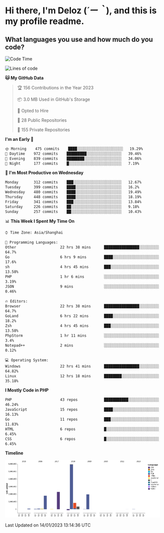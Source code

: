 # **Hi there, I'm Deloz (*´ー｀*), and this is my profile readme.**
<!--  [![Profile views](https://gpvc.arturio.dev/dank-del)](https://github.com/dank-del) -->
## **What languages you use and how much do you code?**

<!--START_SECTION:waka-->
![Code Time](http://img.shields.io/badge/Code%20Time-715%20hrs%2059%20mins-blue)

![Lines of code](https://img.shields.io/badge/From%20Hello%20World%20I%27ve%20Written-13%20Million%20lines%20of%20code-blue)

**🐱 My GitHub Data** 

> 🏆 156 Contributions in the Year 2023
 > 
> 📦 3.0 MB Used in GitHub's Storage 
 > 
> 💼 Opted to Hire
 > 
> 📜 28 Public Repositories 
 > 
> 🔑 155 Private Repositories  
 > 
**I'm an Early 🐤** 

```text
🌞 Morning    475 commits    ████░░░░░░░░░░░░░░░░░░░░░   19.29% 
🌆 Daytime    972 commits    █████████░░░░░░░░░░░░░░░░   39.46% 
🌃 Evening    839 commits    ████████░░░░░░░░░░░░░░░░░   34.06% 
🌙 Night      177 commits    █░░░░░░░░░░░░░░░░░░░░░░░░   7.19%

```
📅 **I'm Most Productive on Wednesday** 

```text
Monday       312 commits    ███░░░░░░░░░░░░░░░░░░░░░░   12.67% 
Tuesday      399 commits    ████░░░░░░░░░░░░░░░░░░░░░   16.2% 
Wednesday    480 commits    ████░░░░░░░░░░░░░░░░░░░░░   19.49% 
Thursday     448 commits    ████░░░░░░░░░░░░░░░░░░░░░   18.19% 
Friday       341 commits    ███░░░░░░░░░░░░░░░░░░░░░░   13.84% 
Saturday     226 commits    ██░░░░░░░░░░░░░░░░░░░░░░░   9.18% 
Sunday       257 commits    ██░░░░░░░░░░░░░░░░░░░░░░░   10.43%

```


📊 **This Week I Spent My Time On** 

```text
⌚︎ Time Zone: Asia/Shanghai

💬 Programming Languages: 
Other                    22 hrs 38 mins      ████████████████░░░░░░░░░   64.7% 
Go                       6 hrs 9 mins        ████░░░░░░░░░░░░░░░░░░░░░   17.6% 
sh                       4 hrs 45 mins       ███░░░░░░░░░░░░░░░░░░░░░░   13.58% 
PHP                      1 hr 6 mins         ░░░░░░░░░░░░░░░░░░░░░░░░░   3.19% 
JSON                     9 mins              ░░░░░░░░░░░░░░░░░░░░░░░░░   0.46%

🔥 Editors: 
Browser                  22 hrs 38 mins      ████████████████░░░░░░░░░   64.7% 
GoLand                   6 hrs 22 mins       ████░░░░░░░░░░░░░░░░░░░░░   18.2% 
Zsh                      4 hrs 45 mins       ███░░░░░░░░░░░░░░░░░░░░░░   13.58% 
PhpStorm                 1 hr 11 mins        ░░░░░░░░░░░░░░░░░░░░░░░░░   3.4% 
Notepad++                2 mins              ░░░░░░░░░░░░░░░░░░░░░░░░░   0.12%

💻 Operating System: 
Windows                  22 hrs 41 mins      ████████████████░░░░░░░░░   64.82% 
Linux                    12 hrs 18 mins      ████████░░░░░░░░░░░░░░░░░   35.18%

```

**I Mostly Code in PHP** 

```text
PHP                      43 repos            ███████████░░░░░░░░░░░░░░   46.24% 
JavaScript               15 repos            ████░░░░░░░░░░░░░░░░░░░░░   16.13% 
Go                       11 repos            ███░░░░░░░░░░░░░░░░░░░░░░   11.83% 
HTML                     6 repos             █░░░░░░░░░░░░░░░░░░░░░░░░   6.45% 
CSS                      6 repos             █░░░░░░░░░░░░░░░░░░░░░░░░   6.45%

```


**Timeline**

![Chart not found](https://raw.githubusercontent.com/deloz/deloz/main/charts/bar_graph.png) 


 Last Updated on 14/01/2023 13:14:36 UTC
<!--END_SECTION:waka-->
